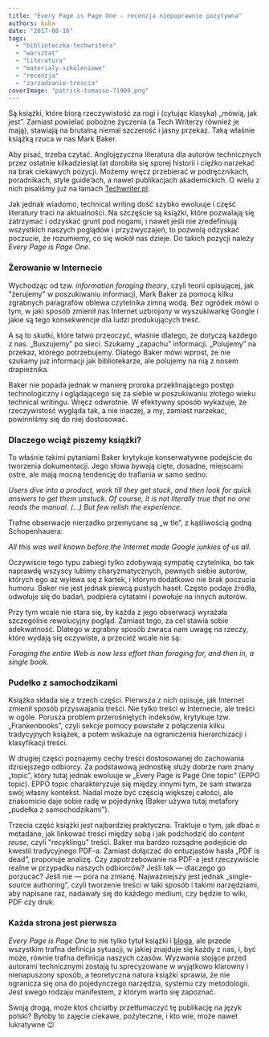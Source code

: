 ```yaml
---
title: "Every Page is Page One - recenzja niepoprawnie pozytywna"
authors: kuba
date: "2017-08-16"
tags:
  - "biblioteczka-techwritera"
  - "warsztat"
  - "literatura"
  - "materialy-szkoleniowe"
  - "recenzja"
  - "zarzadzanie-trescia"
coverImage: "patrick-tomasso-71909.png"
---
```


Są książki, które biorą rzeczywistość za rogi i (cytując klasyka) „mówią, jak
jest”. Zamiast powielać pobożne życzenia (a Tech Writerzy również je mają),
stawiają na brutalną niemal szczerość i jasny przekaz. Taką właśnie książką
rzuca w nas Mark Baker.

<!--truncate-->

Aby pisać, trzeba czytać. Anglojęzyczna literatura dla autorów technicznych
przez ostatnie kilkadziesiąt lat dorobiła się sporej historii i ciężko narzekać
na brak ciekawych pozycji. Możemy wręcz przebierać w podręcznikach, poradnikach,
style guide’ach, a nawet publikacjach akademickich. O wielu z nich pisaliśmy już
na łamach [Techwriter.pl](http://techwriter.pl/tag/literatura/).

Jak jednak wiadomo, technical writing dość szybko ewoluuje i część literatury
traci na aktualności. Na szczęście są książki, które pozwalają się zatrzymać i
odzyskać grunt pod nogami, i nawet jeśli nie zredefiniują wszystkich naszych
poglądów i przyzwyczajeń, to pozwolą odzyskać poczucie, że rozumiemy, co się
wokół nas dzieje. Do takich pozycji należy _Every Page is Page One_.

### Żerowanie w Internecie

Wychodząc od tzw. _information foraging theory_, czyli teorii opisującej, jak
"żerujemy" w poszukiwaniu informacji, Mark Baker za pomocą kilku zgrabnych
paragrafów oblewa czytelnika zimną wodą. Bez ogródek mówi o tym, w jaki sposób
zmienił nas Internet uzbrojony w wyszukiwarkę Google i jakie są tego
konsekwencje dla ludzi produkujących treść.

A są to skutki, które łatwo przeoczyć, właśnie dlatego, że dotyczą każdego z
nas. „Buszujemy” po sieci. Szukamy „zapachu” informacji. „Polujemy” na przekaz,
którego potrzebujemy. Dlatego Baker mówi wprost, że nie szukamy już informacji
jak bibliotekarze, ale polujemy na nią z nosem drapieżnika.

Baker nie popada jednak w manierę proroka przeklinającego postęp technologiczny
i oglądającego się za siebie w poszukiwaniu złotego wieku technical writingu.
Wręcz odwrotnie. W efektywny sposób wykazuje, że rzeczywistość wygląda tak, a
nie inaczej, a my, zamiast narzekać, powinniśmy się do niej dostosować.

### Dlaczego wciąż piszemy książki?

To właśnie takimi pytaniami Baker krytykuje konserwatywne podejście do tworzenia
dokumentacji. Jego słowa bywają cięte, dosadne, miejscami ostre, ale mają mocną
tendencję do trafiania w samo sedno:

_Users dive into a product, work till they get stuck, and then look for quick
answers to get them unstuck. Of course, it is not literally true that no one
reads the manual. (…) But few relish the experience._

Trafne obserwacje nierzadko przemycane są „w tle”, z kąśliwością godną
Schopenhauera:

_All this was well known before the Internet made Google junkies of us all._

Oczywiście tego typu zabiegi tylko zdobywają sympatię czytelnika, bo tak
naprawdę wszyscy lubimy charyzmatycznych, pewnych siebie autorów, których ego aż
wylewa się z kartek, i którym dodatkowo nie brak poczucia humoru. Baker nie jest
jednak piewcą pustych haseł. Często podaje źródła, odwołuje się do badań,
podpiera cytatami i powołuje na innych autorów.

Przy tym wcale nie stara się, by każda z jego obserwacji wyrażała szczególnie
rewolucyjny pogląd. Zamiast tego, za cel stawia sobie adekwatność. Dlatego w
zgrabny sposób zwraca nam uwagę na rzeczy, które wydają się oczywiste, a
przecież wcale nie są:

_Foraging the entire Web is now less effort than foraging for, and then in, a
single book._

### Pudełko z samochodzikami

Książka składa się z trzech części. Pierwsza z nich opisuje, jak Internet
zmienił sposób przyswajania treści. Nie tylko treści w Internecie, ale treści w
ogóle. Porusza problem przerośniętych indeksów, krytykuje tzw. „Frankenbooks”,
czyli sekcje pomocy powstałe z połączenia kilku tradycyjnych książek, a potem
wskazuje na ograniczenia hierarchizacji i klasyfikacji treści.

W drugiej części poznajemy cechy treści dostosowanej do zachowania dzisiejszego
odbiorcy. Za podstawową jednostkę służy dobrze nam znany „topic”, który tutaj
jednak ewoluuje w „Every Page is Page One topic” (EPPO topic). EPPO topic
charakteryzuje się między innymi tym, że sam stwarza swój własny kontekst. Nadal
może być częścią większej całości, ale znakomicie daje sobie radę w pojedynkę
(Baker używa tutaj metafory „pudełka z samochodzikami”).

Trzecia część książki jest najbardziej praktyczna. Traktuje o tym, jak dbać o
metadane, jak linkować treści między sobą i jak podchodzić do _content reuse_,
czyli "recyklingu" treści. Baker ma bardzo rozsądne podejście do kwestii
tradycyjnego PDF-a. Zamiast dołączać do entuzjastów hasła „PDF is dead”,
proponuje analizę. Czy zapotrzebowanie na PDF-a jest rzeczywiście realne w
przypadku naszych odbiorców? Jeśli tak — dlaczego go porzucać? Jeśli nie — pora
na zmianę. Najważniejszy jest jednak „single-source authoring”, czyli tworzenie
treści w taki sposób i takimi narzędziami, aby napisane raz, nadawały się do
każdego medium, czy będzie to wiki, PDF czy druk.

### Każda strona jest pierwsza

_Every Page is Page One_ to nie tylko tytuł książki i
[bloga](http://everypageispageone.com), ale przede wszystkim trafna definicja
sytuacji, w jakiej znajduje się każdy z nas, i, być może, równie trafna
definicja naszych czasów. Wyzwania stojące przed autorami technicznymi zostają
tu sprecyzowane w wyjątkowo klarowny i nienapuszony sposób, a teoretyczna natura
książki sprawia, że nie ogranicza się ona do pojedynczego narzędzia, systemu czy
metodologii. Jest swego rodzaju manifestem, z którym warto się zapoznać.

Swoją drogą, może ktoś chciałby przetłumaczyć tę publikację na język polski?
Byłoby to zajęcie ciekawe, pożyteczne, i kto wie, może nawet lukratywne 😉
